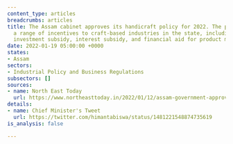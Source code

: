 ```yaml
---
content_type: articles
breadcrumbs: articles
title: The Assam cabinet approves its handicraft policy for 2022. The policy offers
  a range of incentives to craft-based industries in the state, including capital
  investment subsidy, interest subsidy, and financial aid for product marketing
date: 2022-01-19 05:00:00 +0000
states:
- Assam
sectors:
- Industrial Policy and Business Regulations
subsectors: []
sources:
- name: North East Today
  url: https://www.northeasttoday.in/2022/01/12/assam-government-approves-handicraft-policy-2022-check-out-key-decisions/?__cf_chl_f_tk=hZX5oINXJcMfrS4i7kvQ8fltOYr57Q5a0.ZeqxEJgpE-1642349995-0-gaNycGzNCRE
details:
- name: Chief Minister's Tweet
  url: https://twitter.com/himantabiswa/status/1481221548874735619
is_analysis: false

---
```

